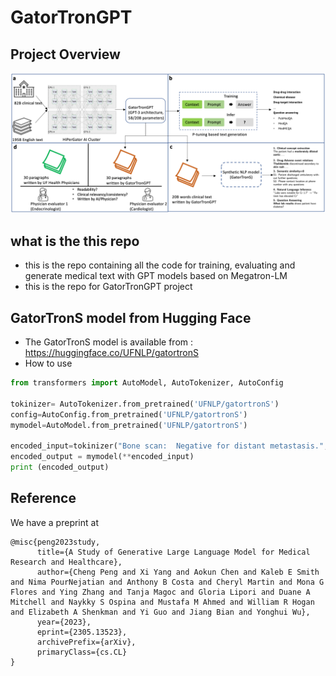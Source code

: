 # GatorTronGPT

## Project Overview
![overview](resources/study_design.png)

## what is the this repo
- this is the repo containing all the code for training, evaluating and generate medical text with GPT models based on Megatron-LM
- this is the repo for GatorTronGPT project

## GatorTronS model from Hugging Face 
- The GatorTronS model is available from : https://huggingface.co/UFNLP/gatortronS
- How to use
```python
from transformers import AutoModel, AutoTokenizer, AutoConfig

tokinizer= AutoTokenizer.from_pretrained('UFNLP/gatortronS')
config=AutoConfig.from_pretrained('UFNLP/gatortronS')
mymodel=AutoModel.from_pretrained('UFNLP/gatortronS')

encoded_input=tokinizer("Bone scan:  Negative for distant metastasis.", return_tensors="pt")
encoded_output = mymodel(**encoded_input)
print (encoded_output)
```

## Reference
We have a preprint at
```
@misc{peng2023study,
      title={A Study of Generative Large Language Model for Medical Research and Healthcare}, 
      author={Cheng Peng and Xi Yang and Aokun Chen and Kaleb E Smith and Nima PourNejatian and Anthony B Costa and Cheryl Martin and Mona G Flores and Ying Zhang and Tanja Magoc and Gloria Lipori and Duane A Mitchell and Naykky S Ospina and Mustafa M Ahmed and William R Hogan and Elizabeth A Shenkman and Yi Guo and Jiang Bian and Yonghui Wu},
      year={2023},
      eprint={2305.13523},
      archivePrefix={arXiv},
      primaryClass={cs.CL}
}
```
